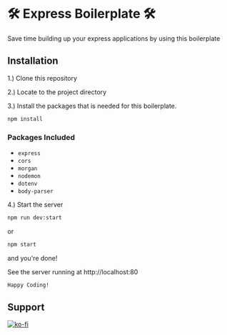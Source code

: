# 🛠 Express Boilerplate 🛠
Save time building up your express applications by using this boilerplate

## Installation

1.) Clone this repository

2.) Locate to the project directory

3.) Install the packages that is needed for this boilerplate.
```bash
npm install
```
### Packages Included
- `express`
- `cors`
- `morgan`
- `nodemon`
- `dotenv`
- `body-parser`

4.) Start the server
```bash
npm run dev:start
```
or
```bash
npm start
```
and you're done!

See the server running at http://localhost:80

```css
Happy Coding!
```

## Support
[![ko-fi](https://www.ko-fi.com/img/githubbutton_sm.svg)](https://ko-fi.com/F1F31TZ6U)